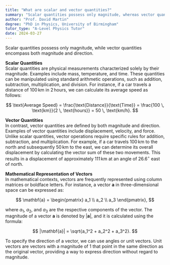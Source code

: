 ```yaml
---
title: "What are scalar and vector quantities?"
summary: "Scalar quantities possess only magnitude, whereas vector quantities include both magnitude and direction, highlighting the fundamental difference between these two types of measurements in physics."
author: "Prof. David Martin"
degree: "PhD in Physics, University of Birmingham"
tutor_type: "A-Level Physics Tutor"
date: 2024-03-27
---
```


Scalar quantities possess only magnitude, while vector quantities encompass both magnitude and direction.

**Scalar Quantities**  
Scalar quantities are physical measurements characterized solely by their magnitude. Examples include mass, temperature, and time. These quantities can be manipulated using standard arithmetic operations, such as addition, subtraction, multiplication, and division. For instance, if a car travels a distance of $100 \, \text{km}$ in $2 \, \text{hours}$, we can calculate its average speed as follows:

$$
\text{Average Speed} = \frac{\text{Distance}}{\text{Time}} = \frac{100 \, \text{km}}{2 \, \text{hours}} = 50 \, \text{km/h}.
$$

**Vector Quantities**  
In contrast, vector quantities are defined by both magnitude and direction. Examples of vector quantities include displacement, velocity, and force. Unlike scalar quantities, vector operations require specific rules for addition, subtraction, and multiplication. For example, if a car travels $100 \, \text{km}$ to the north and subsequently $50 \, \text{km}$ to the east, we can determine its overall displacement by calculating the vector sum of these two movements. This results in a displacement of approximately $111 \, \text{km}$ at an angle of $26.6^\circ$ east of north.

**Mathematical Representation of Vectors**  
In mathematical contexts, vectors are frequently represented using column matrices or boldface letters. For instance, a vector $\mathbf{a}$ in three-dimensional space can be expressed as:

$$
\mathbf{a} = \begin{pmatrix} a_1 \\ a_2 \\ a_3 \end{pmatrix},
$$

where $a_1$, $a_2$, and $a_3$ are the respective components of the vector. The magnitude of a vector $\mathbf{a}$ is denoted by $|\mathbf{a}|$, and it is calculated using the formula:

$$
|\mathbf{a}| = \sqrt{a_1^2 + a_2^2 + a_3^2}.
$$

To specify the direction of a vector, we can use angles or unit vectors. Unit vectors are vectors with a magnitude of $1$ that point in the same direction as the original vector, providing a way to express direction without regard to magnitude.
    